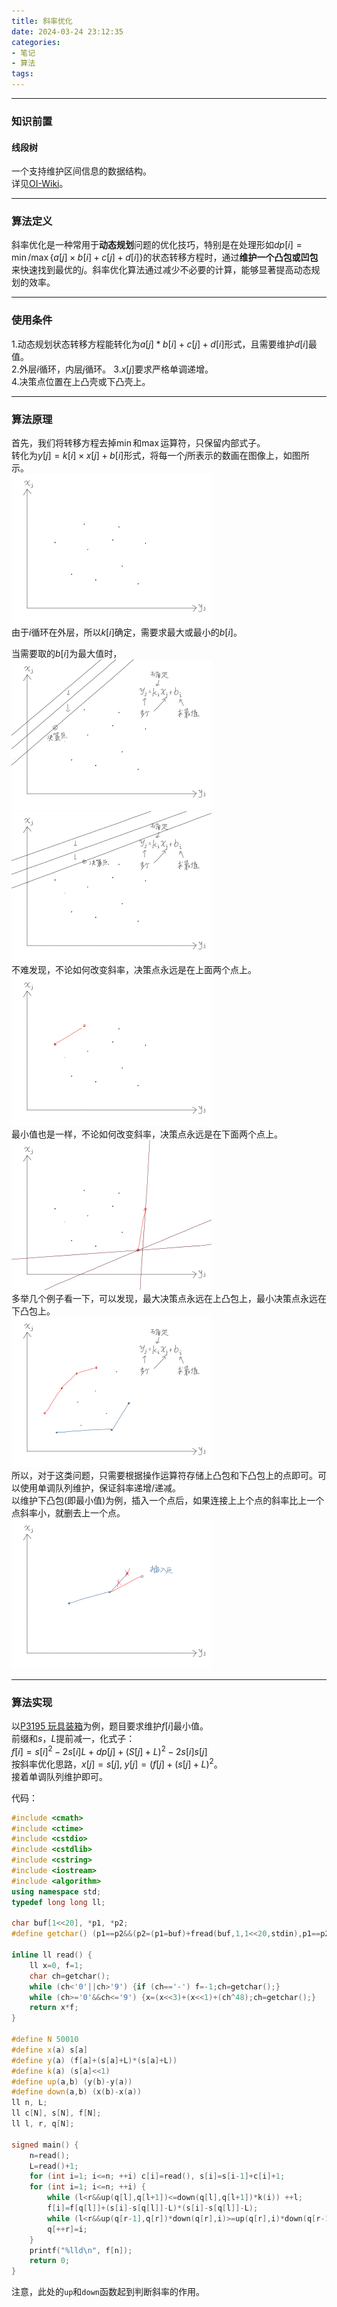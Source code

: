 ```yaml
---
title: 斜率优化
date: 2024-03-24 23:12:35
categories: 
- 笔记
- 算法
tags: 
---
```


---
### 知识前置
#### 线段树
一个支持维护区间信息的数据结构。  
详见[OI-Wiki](https://oi-wiki.org/ds/seg/)。

---
### 算法定义
斜率优化是一种常用于**动态规划**问题的优化技巧，特别是在处理形如$dp[i] = \min/\max\{a[j]\times b[i] + c[j] + d[i]\}$的状态转移方程时，通过**维护一个凸包或凹包**来快速找到最优的$j$。斜率优化算法通过减少不必要的计算，能够显著提高动态规划的效率。

---
### 使用条件
1.动态规划状态转移方程能转化为$a[j] * b[i] + c[j] + d[i]$形式，且需要维护$d[i]$最值。  
2.外层$i$循环，内层$j$循环。
3.$x[j]$要求严格单调递增。  
4.决策点位置在上凸壳或下凸壳上。

---
### 算法原理
首先，我们将转移方程去掉$\min$和$\max$运算符，只保留内部式子。  
转化为$y[j]=k[i]\times x[j]+b[i]$形式，将每一个$j$所表示的数画在图像上，如图所示。  
<img src="../../img/21-01.jpg" alt="21-01" style="zoom:50%;" />  
由于$i$循环在外层，所以$k[i]$确定，需要求最大或最小的$b[i]$。

当需要取的$b[i]$为最大值时，  
<img src="../../img/21-02.jpg" alt="21-02" style="zoom:50%;" />  
<img src="../../img/21-03.jpg" alt="21-03" style="zoom:50%;" />  
不难发现，不论如何改变斜率，决策点永远是在上面两个点上。  
<img src="../../img/21-04.jpg" alt="21-04" style="zoom:50%;" />  
最小值也是一样，不论如何改变斜率，决策点永远是在下面两个点上。  
<img src="../../img/21-05.jpg" alt="21-05" style="zoom:50%;" />  
多举几个例子看一下，可以发现，最大决策点永远在上凸包上，最小决策点永远在下凸包上。  
<img src="../../img/21-06.jpg" alt="21-06" style="zoom:50%;" />  
所以，对于这类问题，只需要根据操作运算符存储上凸包和下凸包上的点即可。可以使用单调队列维护，保证斜率递增/递减。  
以维护下凸包(即最小值)为例，插入一个点后，如果连接上上个点的斜率比上一个点斜率小，就删去上一个点。  
<img src="../../img/21-07.jpg" alt="21-07" style="zoom:50%;" />  

---
### 算法实现
以[P3195 玩具装箱](https://www.luogu.com.cn/problem/P3195)为例，题目要求维护$f[i]$最小值。  
前缀和$s$，$L$提前减一，化式子：  
$f[i]=s[i]^2−2s[i]L+dp[j]+(S[j]+L)^2−2s[i]s[j]$  
按斜率优化思路，$x[j]=s[j],\ y[j]=(f[j]+(s[j]+L)^2$。  
接着单调队列维护即可。

代码：
```cpp
#include <cmath>
#include <ctime>
#include <cstdio>
#include <cstdlib>
#include <cstring>
#include <iostream>
#include <algorithm>
using namespace std;
typedef long long ll;

char buf[1<<20], *p1, *p2;
#define getchar() (p1==p2&&(p2=(p1=buf)+fread(buf,1,1<<20,stdin),p1==p2)?0:*p1++)

inline ll read() {
	ll x=0, f=1;
	char ch=getchar();
	while (ch<'0'||ch>'9') {if (ch=='-') f=-1;ch=getchar();}
	while (ch>='0'&&ch<='9') {x=(x<<3)+(x<<1)+(ch^48);ch=getchar();}
	return x*f;
}

#define N 50010
#define x(a) s[a]
#define y(a) (f[a]+(s[a]+L)*(s[a]+L))
#define k(a) (s[a]<<1)
#define up(a,b) (y(b)-y(a))
#define down(a,b) (x(b)-x(a))
ll n, L;
ll c[N], s[N], f[N];
ll l, r, q[N];

signed main() {
	n=read();
	L=read()+1;
	for (int i=1; i<=n; ++i) c[i]=read(), s[i]=s[i-1]+c[i]+1;
	for (int i=1; i<=n; ++i) {
		while (l<r&&up(q[l],q[l+1])<=down(q[l],q[l+1])*k(i)) ++l;
		f[i]=f[q[l]]+(s[i]-s[q[l]]-L)*(s[i]-s[q[l]]-L);
		while (l<r&&up(q[r-1],q[r])*down(q[r],i)>=up(q[r],i)*down(q[r-1],q[r])) --r;
		q[++r]=i;
	}
	printf("%lld\n", f[n]);
	return 0;
}

```

注意，此处的`up`和`down`函数起到判断斜率的作用。  
